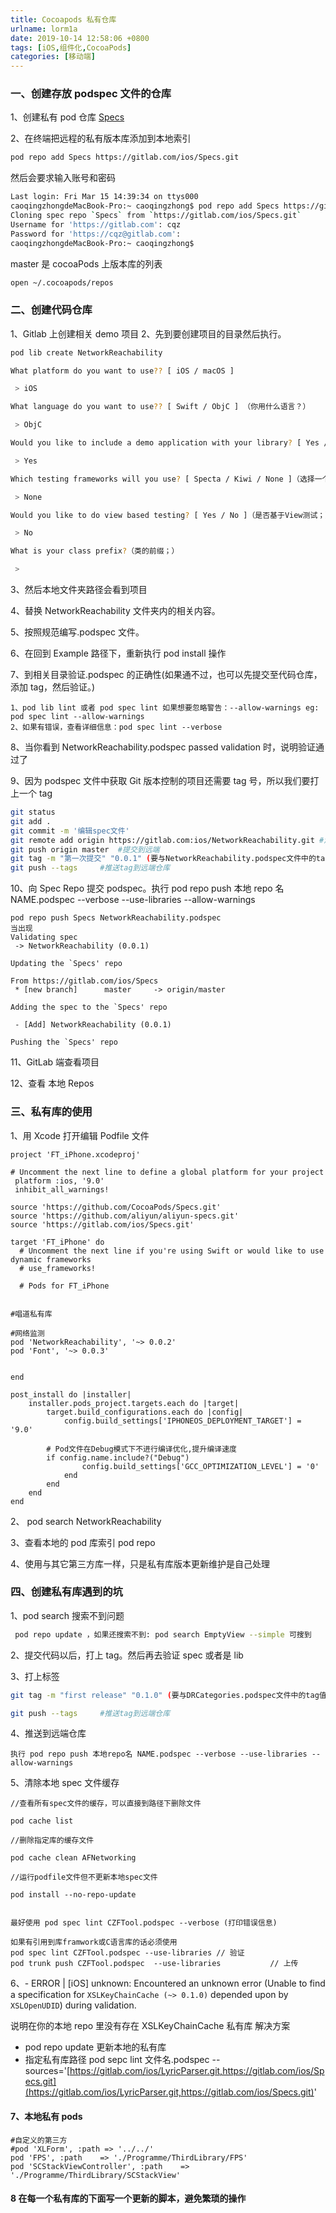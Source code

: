 ```yaml
---
title: Cocoapods 私有仓库
urlname: lorm1a
date: 2019-10-14 12:58:06 +0800
tags: [iOS,组件化,CocoaPods]
categories: [移动端]
---
```


### 一、创建存放 podspec 文件的仓库

1、创建私有 pod 仓库 [Specs](https://gitlab.com/ios/Specs.git)

2、在终端把远程的私有版本库添加到本地索引

```bash
pod repo add Specs https://gitlab.com/ios/Specs.git
```

<!-- more -->

然后会要求输入账号和密码

```bash
Last login: Fri Mar 15 14:39:34 on ttys000
caoqingzhongdeMacBook-Pro:~ caoqingzhong$ pod repo add Specs https://gitlab.com/ios/Specs.git
Cloning spec repo `Specs` from `https://gitlab.com/ios/Specs.git`
Username for 'https://gitlab.com': cqz
Password for 'https://cqz@gitlab.com':
caoqingzhongdeMacBook-Pro:~ caoqingzhong$
```

master 是 cocoaPods 上版本库的列表

```bash
open ~/.cocoapods/repos
```

### 二、创建代码仓库

1、Gitlab 上创建相关 demo 项目
2、先到要创建项目的目录然后执行。

```bash
pod lib create NetworkReachability
```

```bash
What platform do you want to use?? [ iOS / macOS ]

 > iOS

What language do you want to use?? [ Swift / ObjC ] （你用什么语言？）

 > ObjC

Would you like to include a demo application with your library? [ Yes / No ]（是否需要一个例子工程；）

 > Yes

Which testing frameworks will you use? [ Specta / Kiwi / None ]（选择一个测试框架；）

 > None

Would you like to do view based testing? [ Yes / No ]（是否基于View测试；）

 > No

What is your class prefix?（类的前缀；）

 >
```

3、然后本地文件夹路径会看到项目

4、替换 NetworkReachability 文件夹内的相关内容。

5、按照规范编写.podspec 文件。

6、在回到 Example 路径下，重新执行 pod install 操作

7、到相关目录验证.podspec 的正确性(如果通不过，也可以先提交至代码仓库，添加 tag，然后验证。)

```
1、pod lib lint 或者 pod spec lint 如果想要忽略警告：--allow-warnings eg: pod spec lint --allow-warnings
2、如果有错误，查看详细信息：pod spec lint --verbose
```

8、当你看到 NetworkReachability.podspec passed validation 时，说明验证通过了

9、因为 podspec 文件中获取 Git 版本控制的项目还需要 tag 号，所以我们要打上一个 tag

```bash
git status
git add .
git commit -m '编辑spec文件'
git remote add origin https://gitlab.com:ios/NetworkReachability.git #添加远端仓库
git push origin master  #提交到远端
git tag -m "第一次提交" "0.0.1" (要与NetworkReachability.podspec文件中的tag值保持一致)
git push --tags     #推送tag到远端仓库
```

10、向 Spec Repo 提交 podspec。执行 pod repo push 本地 repo 名 NAME.podspec --verbose --use-libraries --allow-warnings

```
pod repo push Specs NetworkReachability.podspec
当出现
Validating spec
 -> NetworkReachability (0.0.1)

Updating the `Specs' repo

From https://gitlab.com/ios/Specs
 * [new branch]      master     -> origin/master

Adding the spec to the `Specs' repo

 - [Add] NetworkReachability (0.0.1)

Pushing the `Specs' repo
```

11、GitLab 端查看项目

12、查看 本地 Repos

### 三、私有库的使用

1、用 Xcode 打开编辑 Podfile 文件

```podfile
project 'FT_iPhone.xcodeproj'

# Uncomment the next line to define a global platform for your project
 platform :ios, '9.0'
 inhibit_all_warnings!

source 'https://github.com/CocoaPods/Specs.git'
source 'https://github.com/aliyun/aliyun-specs.git'
source 'https://gitlab.com/ios/Specs.git'

target 'FT_iPhone' do
  # Uncomment the next line if you're using Swift or would like to use dynamic frameworks
  # use_frameworks!

  # Pods for FT_iPhone


#唱道私有库

#网络监测
pod 'NetworkReachability', '~> 0.0.2'
pod 'Font', '~> 0.0.3'


end

post_install do |installer|
    installer.pods_project.targets.each do |target|
        target.build_configurations.each do |config|
            config.build_settings['IPHONEOS_DEPLOYMENT_TARGET'] = '9.0'

        # Pod文件在Debug模式下不进行编译优化,提升编译速度
        if config.name.include?("Debug")
                config.build_settings['GCC_OPTIMIZATION_LEVEL'] = '0'
            end
        end
    end
end
```

2、 pod search NetworkReachability

3、查看本地的 pod 库索引 pod repo

4、使用与其它第三方库一样，只是私有库版本更新维护是自己处理

### 四、创建私有库遇到的坑

1、pod search 搜索不到问题

```bash
 pod repo update ，如果还搜索不到: pod search EmptyView --simple 可搜到
```

2、提交代码以后，打上 tag。然后再去验证 spec 或者是 lib

3、打上标签

```bash
git tag -m "first release" "0.1.0" (要与DRCategories.podspec文件中的tag值保持一致)

git push --tags     #推送tag到远端仓库
```

4、推送到远端仓库

```
执行 pod repo push 本地repo名 NAME.podspec --verbose --use-libraries --allow-warnings
```

5、清除本地 spec 文件缓存

```
//查看所有spec文件的缓存，可以直接到路径下删除文件

pod cache list

//删除指定库的缓存文件

pod cache clean AFNetworking

//运行podfile文件但不更新本地spec文件

pod install --no-repo-update


最好使用 pod spec lint CZFTool.podspec --verbose (打印错误信息)

如果有引用到库framwork或C语言库的话必须使用
pod spec lint CZFTool.podspec --use-libraries // 验证
pod trunk push CZFTool.podspec  --use-libraries           // 上传
```

6、- ERROR | [iOS] unknown: Encountered an unknown error (Unable to find a specification for `XSLKeyChainCache (~> 0.1.0)` depended upon by `XSLOpenUDID`) during validation.

说明在你的本地 repo 里没有存在 XSLKeyChainCache 私有库
解决方案

- pod repo update 更新本地的私有库
- 指定私有库路径 pod sepc lint 文件名.podspec --sources='[https://gitlab.com/ios/LyricParser.git,https://gitlab.com/ios/Specs.git](https://gitlab.com/ios/LyricParser.git,https://gitlab.com/ios/Specs.git)'

#### 7、本地私有 pods

```
#自定义的第三方
#pod 'XLForm', :path => '../../'
pod 'FPS', :path    => './Programme/ThirdLibrary/FPS'
pod 'SCStackViewController', :path    => './Programme/ThirdLibrary/SCStackView'
```

#### 8 在每一个私有库的下面写一个更新的脚本，避免繁琐的操作
